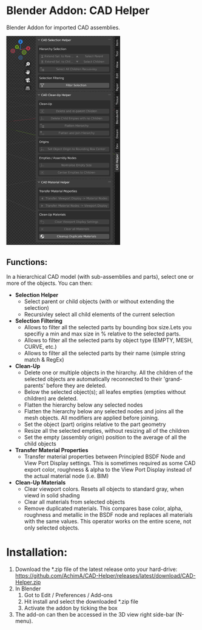 # Blender Addon: CAD Helper
Blender Addon for imported CAD assemblies.

<img src="images/ui-panel.png" alt="User Interface" width="300"/>

## Functions:

In a hierarchical CAD model (with sub-assemblies and parts), select one or more of the objects. You can then:
* **Selection Helper**
    * Select parent or child objects (with or without extending the selection)
    * Recursivley select all child elements of the current selection
* **Selection Filtering**
    * Allows to filter all the selected parts by bounding box size.Lets you specifiy a min and max size in % relative to the selected parts.
    * Allows to filter all the selected parts by object type (EMPTY, MESH, CURVE, etc.)
    * Allows to filter all the selected parts by their name (simple string match & RegEx)
* **Clean-Up**
    * Delete one or multiple objects in the hirarchy. All the children of the selected objects are automatically reconnected to their 'grand-parents' before they are deleted.
    * Below the selected object(s); all leafes empties (empties without children) are deleted.
    * Flatten the hierarchy below any selected nodes
    * Flatten the hierarchy below any selected nodes and joins all the mesh objects. All modifiers are applied before joining.
    * Set the object (part) origins relative to the part geometry
    * Resize all the selected empties, without resizing all of the children
    * Set the empty (assembly origin) position to the average of all the child objects
* **Transfer Material Properties**
    * Transfer material properties between Principled BSDF Node and View Port Display settings.
    This is sometimes required as some CAD export color, roughness & alpha to the View Port Display instead of the actual material node (i.e. BIM)
* **Clean-Up Materials**
    * Clear viewport colors. Resets all objects to standard gray, when viewd in solid shading
    * Clear all materials from selected objects
    * Remove duplicated materials.
    This compares base color, alpha, roughness and metallic in the BSDF node and replaces all materials with the same values. This operator works on the entire scene, not only selected objects.


# Installation:

1. Download the *.zip file of the latest release onto your hard-drive: 
https://github.com/AchimA/CAD-Helper/releases/latest/download/CAD-Helper.zip
1. In Blender
    1. Got to Edit / Preferences / Add-ons
    1. Hit install and select the downloaded *.zip file
    1. Activate the addon by ticking the box
1. The add-on can then be accessed in the 3D view right side-bar (N-menu).
